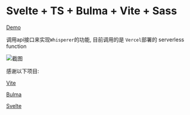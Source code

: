 # Svelte + TS + Bulma + Vite + Sass

[Demo](https://whisperer.vercel.app/)

调用api接口来实现`Whisperer`的功能, 目前调用的是 `Vercel`部署的 serverless function

![截图](https://i.pstorage.space/i/61MZ8Xnd9/original_1.png)

感谢以下项目:

[Vite](https://vitejs.dev/)

[Bulma](https://bulma.io/)

[Svelte](https://svelte.dev/)
